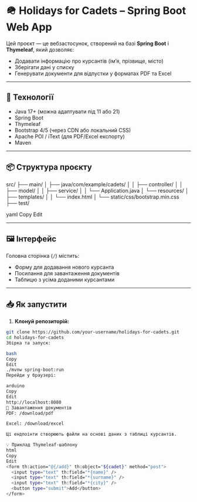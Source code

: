 # 🪖 Holidays for Cadets – Spring Boot Web App

Цей проєкт — це вебзастосунок, створений на базі **Spring Boot** і **Thymeleaf**, який дозволяє:
- Додавати інформацію про курсантів (імʼя, прізвище, місто)
- Зберігати дані у списку
- Генерувати документи для відпустки у форматах PDF та Excel

---

## 🚀 Технології

- Java 17+ (можна адаптувати під 11 або 21)
- Spring Boot
- Thymeleaf
- Bootstrap 4/5 (через CDN або локальний CSS)
- Apache POI / iText (для PDF/Excel експорту)
- Maven

---

## 📦 Структура проєкту

src/
├── main/
│ ├── java/com/example/cadets/
│ │ ├── controller/
│ │ ├── model/
│ │ ├── service/
│ │ └── Application.java
│ └── resources/
│ ├── templates/
│ │ └── index.html
│ └── static/css/bootstrap.min.css
├── test/

yaml
Copy
Edit

---

## 🖼️ Інтерфейс

Головна сторінка (`/`) містить:
- Форму для додавання нового курсанта
- Посилання для завантаження документів
- Таблицю з усіма доданими курсантами

---

## 📥 Як запустити

1. **Клонуй репозиторій:**
```bash
git clone https://github.com/your-username/holidays-for-cadets.git
cd holidays-for-cadets
Збірка та запуск:

bash
Copy
Edit
./mvnw spring-boot:run
Перейди у браузері:

arduino
Copy
Edit
http://localhost:8080
📄 Завантаження документів
PDF: /download/pdf

Excel: /download/excel

Ці ендпоінти створюють файли на основі даних з таблиці курсантів.

💡 Приклад Thymeleaf-шаблону
html
Copy
Edit
<form th:action="@{/add}" th:object="${cadet}" method="post">
  <input type="text" th:field="*{name}" />
  <input type="text" th:field="*{surname}" />
  <input type="text" th:field="*{city}" />
  <button type="submit">Add</button>
</form>
